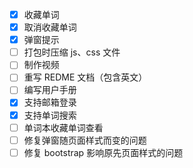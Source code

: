 - [x] 收藏单词
- [x] 取消收藏单词
- [x] 弹窗提示
- [ ] 打包时压缩 js、css 文件
- [ ] 制作视频
- [ ] 重写 REDME 文档（包含英文）
- [ ] 编写用户手册
- [x] 支持邮箱登录
- [x] 支持单词搜索
- [ ] 单词本收藏单词查看
- [ ] 修复弹窗随页面样式而变的问题
- [ ] 修复 bootstrap 影响原先页面样式的问题